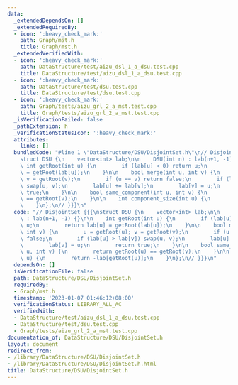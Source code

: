 ```yaml
---
data:
  _extendedDependsOn: []
  _extendedRequiredBy:
  - icon: ':heavy_check_mark:'
    path: Graph/mst.h
    title: Graph/mst.h
  _extendedVerifiedWith:
  - icon: ':heavy_check_mark:'
    path: DataStructure/test/aizu_dsl_1_a_dsu.test.cpp
    title: DataStructure/test/aizu_dsl_1_a_dsu.test.cpp
  - icon: ':heavy_check_mark:'
    path: DataStructure/test/dsu.test.cpp
    title: DataStructure/test/dsu.test.cpp
  - icon: ':heavy_check_mark:'
    path: Graph/tests/aizu_grl_2_a_mst.test.cpp
    title: Graph/tests/aizu_grl_2_a_mst.test.cpp
  _isVerificationFailed: false
  _pathExtension: h
  _verificationStatusIcon: ':heavy_check_mark:'
  attributes:
    links: []
  bundledCode: "#line 1 \"DataStructure/DSU/DisjointSet.h\"\n// DisjointSet {{{\n\
    struct DSU {\n    vector<int> lab;\n\n    DSU(int n) : lab(n+1, -1) {}\n\n   \
    \ int getRoot(int u) {\n        if (lab[u] < 0) return u;\n        return lab[u]\
    \ = getRoot(lab[u]);\n    }\n\n    bool merge(int u, int v) {\n        u = getRoot(u);\
    \ v = getRoot(v);\n        if (u == v) return false;\n        if (lab[u] > lab[v])\
    \ swap(u, v);\n        lab[u] += lab[v];\n        lab[v] = u;\n        return\
    \ true;\n    }\n\n    bool same_component(int u, int v) {\n        return getRoot(u)\
    \ == getRoot(v);\n    }\n\n    int component_size(int u) {\n        return -lab[getRoot(u)];\n\
    \    }\n};\n// }}}\n"
  code: "// DisjointSet {{{\nstruct DSU {\n    vector<int> lab;\n\n    DSU(int n)\
    \ : lab(n+1, -1) {}\n\n    int getRoot(int u) {\n        if (lab[u] < 0) return\
    \ u;\n        return lab[u] = getRoot(lab[u]);\n    }\n\n    bool merge(int u,\
    \ int v) {\n        u = getRoot(u); v = getRoot(v);\n        if (u == v) return\
    \ false;\n        if (lab[u] > lab[v]) swap(u, v);\n        lab[u] += lab[v];\n\
    \        lab[v] = u;\n        return true;\n    }\n\n    bool same_component(int\
    \ u, int v) {\n        return getRoot(u) == getRoot(v);\n    }\n\n    int component_size(int\
    \ u) {\n        return -lab[getRoot(u)];\n    }\n};\n// }}}\n"
  dependsOn: []
  isVerificationFile: false
  path: DataStructure/DSU/DisjointSet.h
  requiredBy:
  - Graph/mst.h
  timestamp: '2023-01-07 01:46:12+08:00'
  verificationStatus: LIBRARY_ALL_AC
  verifiedWith:
  - DataStructure/test/aizu_dsl_1_a_dsu.test.cpp
  - DataStructure/test/dsu.test.cpp
  - Graph/tests/aizu_grl_2_a_mst.test.cpp
documentation_of: DataStructure/DSU/DisjointSet.h
layout: document
redirect_from:
- /library/DataStructure/DSU/DisjointSet.h
- /library/DataStructure/DSU/DisjointSet.h.html
title: DataStructure/DSU/DisjointSet.h
---
```

